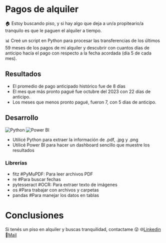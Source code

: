 # Pagos de alquiler

🏠 Estoy buscando piso, y si hay algo que deja a un/a propiteario/a tranquilo es que le paguen el alquiler a tiempo.

📊 Creé un script en Python para procesar las transferencias de los últimos 59 meses de los pagos de mi alquiler y descubrir con cuantos días de anticipo hacía el pago con respecto a la fecha acordada (día 5 de cada mes).

## Resultados
- El promedio de pago anticipado histórico fue de 8 días
- El mes que más pronto pagué fue octubre del 2023 con 22 días de anticipo.
- Los meses que menos pronto pagué, fueron 7, con 5 días de anticipo.

## Desarrollo
![Python](https://github.com/user-attachments/assets/5fa385b9-0462-4ef2-8ead-cd23fd14484b) 
![Power BI](https://github.com/user-attachments/assets/a6bd8499-0edd-4510-add2-4849b56337d1)

- Utilicé Python para extraer la información de .pdf, .jpg y .png
- Utilicé Power BI para hacer un dashboard sencillo que muestre los resultados

### Librerías
- fitz  #PyMuPDF: Para leer archivos PDF
- re  #Para buscar fechas
- pytesseract  #OCR: Para extraer texto de imágenes
- os  #Para trabajar con archivos y carpetas
- pandas #Para manejar los datos en tablas

# Conclusiones
Si tenés un piso en alquiler y buscas tranquilidad, contactame 😜
🌐[Linkedin](https://www.linkedin.com/in/fhlabate/)
📧[Mail](fhlabate@gmail.com)

